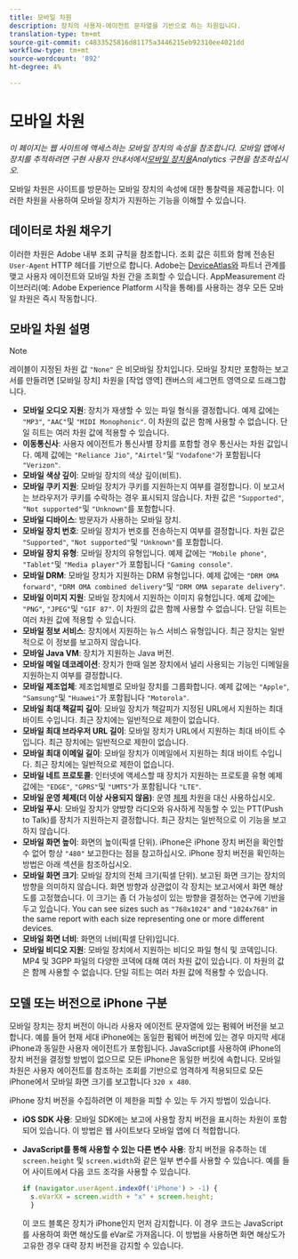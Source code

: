 ```yaml
---
title: 모바일 차원
description: 장치의 사용자-에이전트 문자열을 기반으로 하는 차원입니다.
translation-type: tm+mt
source-git-commit: c4833525816d81175a3446215eb92310ee4021dd
workflow-type: tm+mt
source-wordcount: '892'
ht-degree: 4%

---
```



# 모바일 차원

*이 페이지는 웹 사이트에 액세스하는 모바일 장치의 속성을 참조합니다. 모바일 앱에서 장치를 추적하려면 구현 사용자 안내서에서[모바일 장치용](/help/implement/mobile-device-sdk.md)Analytics 구현을 참조하십시오.*

모바일 차원은 사이트를 방문하는 모바일 장치의 속성에 대한 통찰력을 제공합니다. 이러한 차원을 사용하여 모바일 장치가 지원하는 기능을 이해할 수 있습니다.

## 데이터로 차원 채우기

이러한 차원은 Adobe 내부 조회 규칙을 참조합니다. 조회 값은 히트와 함께 전송된 `User-Agent` HTTP 헤더를 기반으로 합니다. Adobe는 [DeviceAtlas와](https://deviceatlas.com/) 파트너 관계를 맺고 사용자 에이전트와 모바일 차원 간을 조회할 수 있습니다. AppMeasurement 라이브러리(예: Adobe Experience Platform 시작을 통해)를 사용하는 경우 모든 모바일 차원은 즉시 작동합니다.

## 모바일 차원 설명

>[!NOTE]
>
>레이블이 지정된 차원 값 `"None"` 은 비모바일 장치입니다. 모바일 장치만 포함하는 보고서를 만들려면 [모바일 장치] 차원을 [작업 영역] 캔버스의 세그먼트 영역으로 드래그합니다.

* **모바일 오디오 지원**: 장치가 재생할 수 있는 파일 형식을 결정합니다. 예제 값에는 `"MP3"`, `"AAC"`및 `"MIDI Monophonic"`. 이 차원의 값은 함께 사용할 수 없습니다. 단일 히트는 여러 차원 값에 적용할 수 있습니다.
* **이동통신사**: 사용자 에이전트가 통신사별 장치를 포함할 경우 통신사는 차원 값입니다. 예제 값에는 `"Reliance Jio"`, `"Airtel"`및 `"Vodafone"`가 포함됩니다 `"Verizon"`.
* **모바일 색상 깊이**: 모바일 장치의 색상 깊이(비트).
* **모바일 쿠키 지원**: 모바일 장치가 쿠키를 지원하는지 여부를 결정합니다. 이 보고서는 브라우저가 쿠키를 수락하는 경우 표시되지 않습니다. 차원 값은 `"Supported"`, `"Not supported"`및 `"Unknown"`를 포함합니다.
* **모바일 디바이스**: 방문자가 사용하는 모바일 장치.
* **모바일 장치 번호**: 모바일 장치가 번호를 전송하는지 여부를 결정합니다. 차원 값은 `"Supported"`, `"Not supported"`및 `"Unknown"`를 포함합니다.
* **모바일 장치 유형**: 모바일 장치의 유형입니다. 예제 값에는 `"Mobile phone"`, `"Tablet"`및 `"Media player"`가 포함됩니다 `"Gaming console"`.
* **모바일 DRM**: 모바일 장치가 지원하는 DRM 유형입니다. 예제 값에는 `"DRM OMA forward"`, `"DRM OMA combined delivery"`및 `"DRM OMA separate delivery"`.
* **모바일 이미지 지원**: 모바일 장치에서 지원하는 이미지 유형입니다. 예제 값에는 `"PNG"`, `"JPEG"`및 `"GIF 87"`. 이 차원의 값은 함께 사용할 수 없습니다. 단일 히트는 여러 차원 값에 적용할 수 있습니다.
* **모바일 정보 서비스**: 장치에서 지원하는 뉴스 서비스 유형입니다. 최근 장치는 일반적으로 이 정보를 보고하지 않습니다.
* **모바일 Java VM**: 장치가 지원하는 Java 버전.
* **모바일 메일 데코레이션**: 장치가 한때 일본 장치에서 널리 사용되는 기능인 디메일을 지원하는지 여부를 결정합니다.
* **모바일 제조업체**: 제조업체별로 모바일 장치를 그룹화합니다. 예제 값에는 `"Apple"`, `"Samsung"`및 `"Huawei"`가 포함됩니다 `"Motorola"`.
* **모바일 최대 책갈피 길이**: 모바일 장치가 책갈피가 지정된 URL에서 지원하는 최대 바이트 수입니다. 최근 장치에는 일반적으로 제한이 없습니다.
* **모바일 최대 브라우저 URL 길이**: 모바일 장치가 URL에서 지원하는 최대 바이트 수입니다. 최근 장치에는 일반적으로 제한이 없습니다.
* **모바일 최대 이메일 길이**: 모바일 장치가 이메일에서 지원하는 최대 바이트 수입니다. 최근 장치에는 일반적으로 제한이 없습니다.
* **모바일 네트 프로토콜**: 인터넷에 액세스할 때 장치가 지원하는 프로토콜 유형 예제 값에는 `"EDGE"`, `"GPRS"`및 `"UMTS"`가 포함됩니다 `"LTE"`.
* **모바일 운영 체제(더 이상 사용되지 않음)**: 운영 [체제](operating-systems.md) 차원을 대신 사용하십시오.
* **모바일 푸시**: 모바일 장치가 양방향 라디오와 유사하게 작동할 수 있는 PTT(Push to Talk)를 장치가 지원하는지 결정합니다. 최근 장치는 일반적으로 이 기능을 보고하지 않습니다.
* **모바일 화면 높이**: 화면의 높이(픽셀 단위). iPhone은 iPhone 장치 버전을 확인할 수 없어 항상 `"480"` 보고한다는 점을 참고하십시오. iPhone 장치 버전을 확인하는 방법은 아래 섹션을 참조하십시오.
* **모바일 화면 크기**: 모바일 장치의 전체 크기(픽셀 단위). 보고된 화면 크기는 장치의 방향을 의미하지 않습니다. 화면 방향과 상관없이 각 장치는 보고서에서 화면 해상도를 고정했습니다. 이 크기는 좀 더 가능성이 있는 방향을 결정하는 연구에 기반을 두고 있습니다. You can see sizes such as `"768x1024"` and `"1024x768"` in the same report with each size representing one or more different devices.
* **모바일 화면 너비**: 화면의 너비(픽셀 단위)입니다.
* **모바일 비디오 지원**: 모바일 장치에서 지원하는 비디오 파일 형식 및 코덱입니다. MP4 및 3GPP 파일의 다양한 코덱에 대해 여러 차원 값이 있습니다. 이 차원의 값은 함께 사용할 수 없습니다. 단일 히트는 여러 차원 값에 적용할 수 있습니다.

## 모델 또는 버전으로 iPhone 구분

모바일 장치는 장치 버전이 아니라 사용자 에이전트 문자열에 있는 펌웨어 버전을 보고합니다. 예를 들어 현재 세대 iPhone에는 동일한 펌웨어 버전에 있는 경우 마지막 세대 iPhone과 동일한 사용자 에이전트가 포함됩니다. JavaScript를 사용하여 iPhone의 장치 버전을 결정할 방법이 없으므로 모든 iPhone은 동일한 버킷에 속합니다. 모바일 차원은 사용자 에이전트를 참조하는 조회를 기반으로 엄격하게 적용되므로 모든 iPhone에서 모바일 화면 크기를 보고합니다 `320 x 480`.

iPhone 장치 버전을 수집하려면 이 제한을 피할 수 있는 두 가지 방법이 있습니다.

* **iOS SDK 사용**: 모바일 SDK에는 보고에 사용할 장치 버전을 표시하는 차원이 포함되어 있습니다. 이 방법은 웹 사이트보다 모바일 앱에 더 적합합니다.
* **JavaScript를 통해 사용할 수 있는 다른 변수 사용**: 장치 버전을 유추하는 데 `screen.height` 및 `screen.width`와 같은 일부 변수를 사용할 수 있습니다. 예를 들어 사이트에서 다음 코드 조각을 사용할 수 있습니다.

   ```js
   if (navigator.userAgent.indexOf('iPhone') > -1) {
     s.eVarXX = screen.width + "x" + screen.height;
     }
   ```

   이 코드 블록은 장치가 iPhone인지 먼저 감지합니다. 이 경우 코드는 JavaScript를 사용하여 화면 해상도를 eVar로 가져옵니다. 이 방법을 사용하면 화면 해상도가 고유한 경우 대략 장치 버전을 감지할 수 있습니다.
